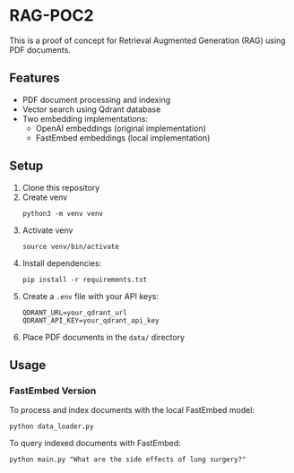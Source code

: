 # RAG-POC2

This is a proof of concept for Retrieval Augmented Generation (RAG) using PDF documents.

## Features

- PDF document processing and indexing
- Vector search using Qdrant database
- Two embedding implementations:
  - OpenAI embeddings (original implementation)
  - FastEmbed embeddings (local implementation)

## Setup

1. Clone this repository
2. Create venv
   ```
   python3 -m venv venv
   ```
3. Activate venv
   ```
   source venv/bin/activate
   ```
2. Install dependencies:
   ```
   pip install -r requirements.txt
   ```
3. Create a `.env` file with your API keys:
   ```
   QDRANT_URL=your_qdrant_url
   QDRANT_API_KEY=your_qdrant_api_key
   ```
4. Place PDF documents in the `data/` directory

## Usage

### FastEmbed Version

To process and index documents with the local FastEmbed model:

```
python data_loader.py
```

To query indexed documents with FastEmbed:

```
python main.py "What are the side effects of lung surgery?"
```